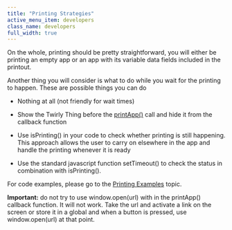 ```yaml
---
title: "Printing Strategies"
active_menu_item: developers
class_name: developers
full_width: true
---
```



On the whole, printing should be pretty straightforward, you will either be printing an empty app or an app with its variable data fields included in the printout.

Another thing you will consider is what to do while you wait for the printing to happen. These are possible things you can do

 - Nothing at all (not friendly for wait times)

 - Show the Twirly Thing before the [printApp()](../../../scripting-apis/client-api/app-functions/printapp) call and hide it from the callback function

 - Use isPrinting() in your code to check whether printing is still happening. This approach allows the user to carry on elsewhere in the app and handle the printing whenever it is ready

 - Use the standard javascript function setTimeout() to check the status in combination with isPrinting().

For code examples, please go to the [Printing Examples](printing-examples) topic.

**Important:** do not try to use window.open(url) with in the printApp() callback function. It will not work. Take the url and activate a link on the screen or store it in a global and when a button is pressed, use window.open(url) at that point.

